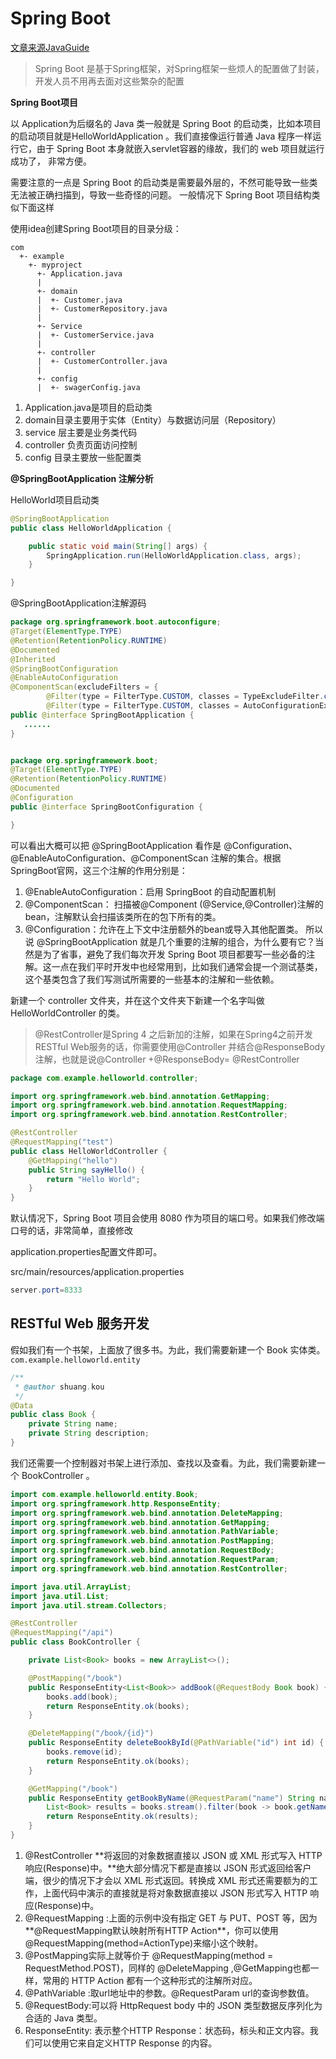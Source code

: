 # Spring Boot

[文章来源JavaGuide](https://github.com/Snailclimb/springboot-guide)

> Spring Boot 是基于Spring框架，对Spring框架一些烦人的配置做了封装，开发人员不用再去面对这些繁杂的配置

**Spring Boot项目**

以 Application为后缀名的 Java 类一般就是 Spring Boot 的启动类，比如本项目的启动项目就是HelloWorldApplication 。我们直接像运行普通 Java 程序一样运行它，由于 Spring Boot 本身就嵌入servlet容器的缘故，我们的 web 项目就运行成功了， 非常方便。

需要注意的一点是 Spring Boot 的启动类是需要最外层的，不然可能导致一些类无法被正确扫描到，导致一些奇怪的问题。 一般情况下 Spring Boot 项目结构类似下面这样

使用idea创建Spring Boot项目的目录分级：
```
com
  +- example
    +- myproject
      +- Application.java
      |
      +- domain
      |  +- Customer.java
      |  +- CustomerRepository.java
      |
      +- Service
      |  +- CustomerService.java
      |
      +- controller
      |  +- CustomerController.java
      |
      +- config
      |  +- swagerConfig.java
```
1. Application.java是项目的启动类
2. domain目录主要用于实体（Entity）与数据访问层（Repository）
3. service 层主要是业务类代码
4. controller 负责页面访问控制
5. config 目录主要放一些配置类

**@SpringBootApplication 注解分析**

HelloWorld项目启动类
```java
@SpringBootApplication
public class HelloWorldApplication {

	public static void main(String[] args) {
		SpringApplication.run(HelloWorldApplication.class, args);
	}

}
```

@SpringBootApplication注解源码
```java
package org.springframework.boot.autoconfigure;
@Target(ElementType.TYPE)
@Retention(RetentionPolicy.RUNTIME)
@Documented
@Inherited
@SpringBootConfiguration
@EnableAutoConfiguration
@ComponentScan(excludeFilters = {
		@Filter(type = FilterType.CUSTOM, classes = TypeExcludeFilter.class),
		@Filter(type = FilterType.CUSTOM, classes = AutoConfigurationExcludeFilter.class) })
public @interface SpringBootApplication {
   ......
}


package org.springframework.boot;
@Target(ElementType.TYPE)
@Retention(RetentionPolicy.RUNTIME)
@Documented
@Configuration
public @interface SpringBootConfiguration {

}
```

可以看出大概可以把 @SpringBootApplication 看作是 @Configuration、@EnableAutoConfiguration、@ComponentScan 注解的集合。根据 SpringBoot官网，这三个注解的作用分别是：

1. @EnableAutoConfiguration：启用 SpringBoot 的自动配置机制
2. @ComponentScan： 扫描被@Component (@Service,@Controller)注解的bean，注解默认会扫描该类所在的包下所有的类。
3. @Configuration：允许在上下文中注册额外的bean或导入其他配置类。
所以说 @SpringBootApplication 就是几个重要的注解的组合，为什么要有它？当然是为了省事，避免了我们每次开发 Spring Boot 项目都要写一些必备的注解。这一点在我们平时开发中也经常用到，比如我们通常会提一个测试基类，这个基类包含了我们写测试所需要的一些基本的注解和一些依赖。

新建一个 controller 文件夹，并在这个文件夹下新建一个名字叫做 HelloWorldController 的类。

> @RestController是Spring 4 之后新加的注解，如果在Spring4之前开发 RESTful Web服务的话，你需要使用@Controller 并结合@ResponseBody注解，也就是说@Controller +@ResponseBody= @RestController

```java
package com.example.helloworld.controller;

import org.springframework.web.bind.annotation.GetMapping;
import org.springframework.web.bind.annotation.RequestMapping;
import org.springframework.web.bind.annotation.RestController;

@RestController
@RequestMapping("test")
public class HelloWorldController {
    @GetMapping("hello")
    public String sayHello() {
        return "Hello World";
    }
}
```

默认情况下，Spring Boot 项目会使用 8080 作为项目的端口号。如果我们修改端口号的话，非常简单，直接修改

application.properties配置文件即可。

src/main/resources/application.properties
```java
server.port=8333
```

## RESTful Web 服务开发

假如我们有一个书架，上面放了很多书。为此，我们需要新建一个 Book 实体类。   
`com.example.helloworld.entity`   
```java
/**
 * @author shuang.kou
 */
@Data
public class Book {
    private String name;
    private String description;
}
```
我们还需要一个控制器对书架上进行添加、查找以及查看。为此，我们需要新建一个 BookController 。   
```java
import com.example.helloworld.entity.Book;
import org.springframework.http.ResponseEntity;
import org.springframework.web.bind.annotation.DeleteMapping;
import org.springframework.web.bind.annotation.GetMapping;
import org.springframework.web.bind.annotation.PathVariable;
import org.springframework.web.bind.annotation.PostMapping;
import org.springframework.web.bind.annotation.RequestBody;
import org.springframework.web.bind.annotation.RequestParam;
import org.springframework.web.bind.annotation.RestController;

import java.util.ArrayList;
import java.util.List;
import java.util.stream.Collectors;

@RestController
@RequestMapping("/api")
public class BookController {

    private List<Book> books = new ArrayList<>();

    @PostMapping("/book")
    public ResponseEntity<List<Book>> addBook(@RequestBody Book book) {
        books.add(book);
        return ResponseEntity.ok(books);
    }

    @DeleteMapping("/book/{id}")
    public ResponseEntity deleteBookById(@PathVariable("id") int id) {
        books.remove(id);
        return ResponseEntity.ok(books);
    }

    @GetMapping("/book")
    public ResponseEntity getBookByName(@RequestParam("name") String name) {
        List<Book> results = books.stream().filter(book -> book.getName().equals(name)).collect(Collectors.toList());
        return ResponseEntity.ok(results);
    }
}
```

1. @RestController **将返回的对象数据直接以 JSON 或 XML 形式写入 HTTP 响应(Response)中。**绝大部分情况下都是直接以 JSON 形式返回给客户端，很少的情况下才会以 XML 形式返回。转换成 XML 形式还需要额为的工作，上面代码中演示的直接就是将对象数据直接以 JSON 形式写入 HTTP 响应(Response)中。
2. @RequestMapping :上面的示例中没有指定 GET 与 PUT、POST 等，因为**@RequestMapping默认映射所有HTTP Action**，你可以使用@RequestMapping(method=ActionType)来缩小这个映射。
3. @PostMapping实际上就等价于 @RequestMapping(method = RequestMethod.POST)，同样的 @DeleteMapping ,@GetMapping也都一样，常用的 HTTP Action 都有一个这种形式的注解所对应。
4. @PathVariable :取url地址中的参数。@RequestParam url的查询参数值。
5. @RequestBody:可以将 HttpRequest body 中的 JSON 类型数据反序列化为合适的 Java 类型。
6. ResponseEntity: 表示整个HTTP Response：状态码，标头和正文内容。我们可以使用它来自定义HTTP Response 的内容。